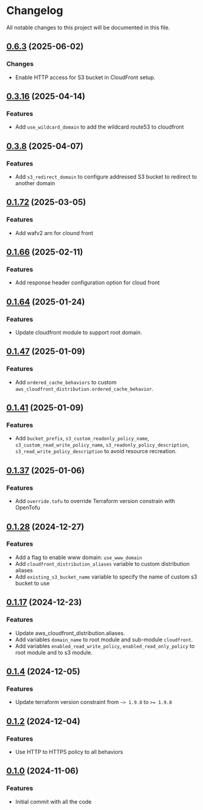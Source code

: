# Changelog

All notable changes to this project will be documented in this file.

## [0.6.3]() (2025-06-02)

### Changes

* Enable HTTP access for S3 bucket in CloudFront setup.

## [0.3.16]() (2025-04-14)

### Features

* Add `use_wildcard_domain` to add the wildcard route53 to cloudfront

## [0.3.8]() (2025-04-07)

### Features

* Add `s3_redirect_domain` to configure addressed S3 bucket to redirect to another domain 

## [0.1.72]() (2025-03-05)

### Features

* Add wafv2 arn for clound front

## [0.1.66]() (2025-02-11)

### Features

* Add response header configuration option for cloud front

## [0.1.64]() (2025-01-24)

### Features

* Update cloudfront module to support root domain.


## [0.1.47]() (2025-01-09)

### Features

* Add `ordered_cache_behaviors` to custom `aws_cloudfront_distribution.ordered_cache_behavior`.

## [0.1.41]() (2025-01-09)

### Features

* Add `bucket_prefix`, `s3_custom_readonly_policy_name`, `s3_custom_read_write_policy_name`,
  `s3_readonly_policy_description`, `s3_read_write_policy_description` to avoid resource recreation.

## [0.1.37]() (2025-01-06)

### Features

* Add `override.tofu` to override Terraform version constrain with OpenTofu

## [0.1.28]() (2024-12-27)

### Features

* Add a flag to enable www domain: `use_www_domain`
* Add `cloudfront_distribution_aliases` variable to custom distribution aliases
* Add `existing_s3_bucket_name` variable to specify the name of custom s3 bucket to use

## [0.1.17]() (2024-12-23)

### Features

* Update aws_cloudfront_distribution.aliases.
* Add variables `domain_name` to root module and sub-module `cloudfront`.
* Add variables `enabled_read_write_policy`, `enabled_read_only_policy` to root module and to s3 module.

## [0.1.4]() (2024-12-05)

### Features

* Update terraform version constraint from `~> 1.9.8` to `>= 1.9.8`

## [0.1.2]() (2024-12-04)

### Features

* Use HTTP to HTTPS policy to all behaviors

## [0.1.0]() (2024-11-06)

### Features

* Initial commit with all the code
